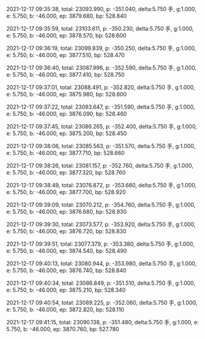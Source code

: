 2021-12-17 09:35:38, total: 23093.990, p: -351.040, delta:5.750 手, g:1.000, e: 5.750, b: -46.000, ep: 3879.680, bp: 528.840

2021-12-17 09:35:59, total: 23103.611, p: -350.230, delta:5.750 手, g:1.000, e: 5.750, b: -46.000, ep: 3878.570, bp: 528.600

2021-12-17 09:36:19, total: 23099.839, p: -350.250, delta:5.750 手, g:1.000, e: 5.750, b: -46.000, ep: 3877.510, bp: 528.470

2021-12-17 09:36:40, total: 23087.996, p: -352.590, delta:5.750 手, g:1.000, e: 5.750, b: -46.000, ep: 3877.410, bp: 528.750

2021-12-17 09:37:01, total: 23088.491, p: -352.820, delta:5.750 手, g:1.000, e: 5.750, b: -46.000, ep: 3875.980, bp: 528.600

2021-12-17 09:37:22, total: 23093.647, p: -351.590, delta:5.750 手, g:1.000, e: 5.750, b: -46.000, ep: 3876.090, bp: 528.460

2021-12-17 09:37:45, total: 23086.265, p: -352.400, delta:5.750 手, g:1.000, e: 5.750, b: -46.000, ep: 3875.200, bp: 528.450

2021-12-17 09:38:06, total: 23085.563, p: -351.570, delta:5.750 手, g:1.000, e: 5.750, b: -46.000, ep: 3877.710, bp: 528.660

2021-12-17 09:38:26, total: 23081.157, p: -352.760, delta:5.750 手, g:1.000, e: 5.750, b: -46.000, ep: 3877.320, bp: 528.760

2021-12-17 09:38:49, total: 23076.872, p: -353.660, delta:5.750 手, g:1.000, e: 5.750, b: -46.000, ep: 3877.700, bp: 528.920

2021-12-17 09:39:09, total: 23070.212, p: -354.760, delta:5.750 手, g:1.000, e: 5.750, b: -46.000, ep: 3876.680, bp: 528.930

2021-12-17 09:39:30, total: 23073.577, p: -353.920, delta:5.750 手, g:1.000, e: 5.750, b: -46.000, ep: 3876.720, bp: 528.830

2021-12-17 09:39:51, total: 23077.379, p: -353.380, delta:5.750 手, g:1.000, e: 5.750, b: -46.000, ep: 3874.540, bp: 528.490

2021-12-17 09:40:13, total: 23080.944, p: -353.980, delta:5.750 手, g:1.000, e: 5.750, b: -46.000, ep: 3876.740, bp: 528.840

2021-12-17 09:40:34, total: 23086.849, p: -351.510, delta:5.750 手, g:1.000, e: 5.750, b: -46.000, ep: 3875.210, bp: 528.340

2021-12-17 09:40:54, total: 23089.225, p: -352.060, delta:5.750 手, g:1.000, e: 5.750, b: -46.000, ep: 3872.820, bp: 528.110

2021-12-17 09:41:15, total: 23090.138, p: -351.480, delta:5.750 手, g:1.000, e: 5.750, b: -46.000, ep: 3870.760, bp: 527.780